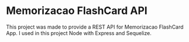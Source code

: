 # Memorizacao FlashCard API

This project was made to provide a REST API for Memorizacao FlashCard App. I used in this project Node with Express and Sequelize.